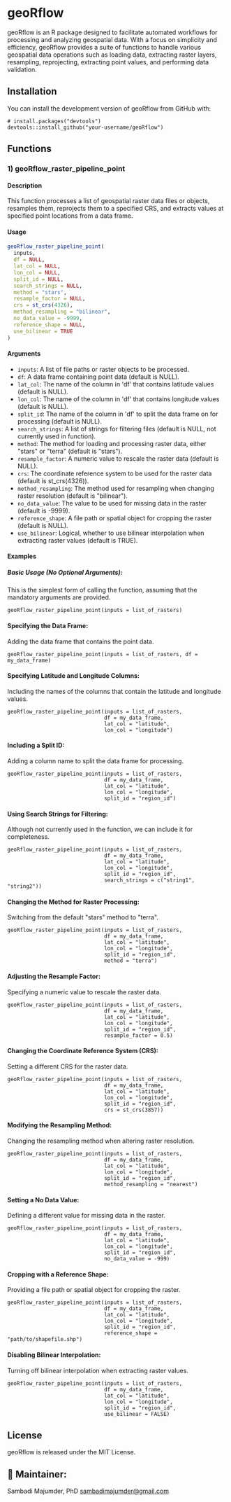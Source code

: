 # geoRflow
geoRflow is an R package designed to facilitate automated workflows for processing and analyzing geospatial data. With a focus on simplicity and efficiency, geoRflow provides a suite of functions to handle various geospatial data operations such as loading data, extracting raster layers, resampling, reprojecting, extracting point values, and performing data validation.

## Installation
You can install the development version of geoRflow from GitHub with:
```{r}
# install.packages("devtools")
devtools::install_github("your-username/geoRflow")
```

## Functions 

### 1) geoRflow_raster_pipeline_point

#### Description
This function processes a list of geospatial raster data files or objects, resamples them, reprojects them to a specified CRS, and extracts values at specified point locations from a data frame.

#### Usage
```r
geoRflow_raster_pipeline_point(
  inputs,
  df = NULL,
  lat_col = NULL,
  lon_col = NULL,
  split_id = NULL,
  search_strings = NULL,
  method = "stars",
  resample_factor = NULL,
  crs = st_crs(4326),
  method_resampling = "bilinear",
  no_data_value = -9999,
  reference_shape = NULL,
  use_bilinear = TRUE
)
```

#### Arguments
- `inputs`: A list of file paths or raster objects to be processed.
- `df`: A data frame containing point data (default is NULL).
- `lat_col`: The name of the column in 'df' that contains latitude values (default is NULL).
- `lon_col`: The name of the column in 'df' that contains longitude values (default is NULL).
- `split_id`: The name of the column in 'df' to split the data frame on for processing (default is NULL).
- `search_strings`: A list of strings for filtering files (default is NULL, not currently used in function).
- `method`: The method for loading and processing raster data, either "stars" or "terra" (default is "stars").
- `resample_factor`: A numeric value to rescale the raster data (default is NULL).
- `crs`: The coordinate reference system to be used for the raster data (default is st_crs(4326)).
- `method_resampling`: The method used for resampling when changing raster resolution (default is "bilinear").
- `no_data_value`: The value to be used for missing data in the raster (default is -9999).
- `reference_shape`: A file path or spatial object for cropping the raster (default is NULL).
- `use_bilinear`: Logical, whether to use bilinear interpolation when extracting raster values (default is TRUE).

#### Examples 
##### Basic Usage (No Optional Arguments):
This is the simplest form of calling the function, assuming that the mandatory arguments are provided. 

```{r}
geoRflow_raster_pipeline_point(inputs = list_of_rasters)
```

#### Specifying the Data Frame:
Adding the data frame that contains the point data.

```{r}
geoRflow_raster_pipeline_point(inputs = list_of_rasters, df = my_data_frame)
```
#### Specifying Latitude and Longitude Columns:
Including the names of the columns that contain the latitude and longitude values.

```{r}
geoRflow_raster_pipeline_point(inputs = list_of_rasters, 
                               df = my_data_frame, 
                               lat_col = "latitude", 
                               lon_col = "longitude")
```

#### Including a Split ID:
Adding a column name to split the data frame for processing.

```{r}
geoRflow_raster_pipeline_point(inputs = list_of_rasters, 
                               df = my_data_frame, 
                               lat_col = "latitude", 
                               lon_col = "longitude", 
                               split_id = "region_id")

```

#### Using Search Strings for Filtering:
Although not currently used in the function, we can include it for completeness.

```{r}
geoRflow_raster_pipeline_point(inputs = list_of_rasters, 
                               df = my_data_frame, 
                               lat_col = "latitude", 
                               lon_col = "longitude", 
                               split_id = "region_id", 
                               search_strings = c("string1", "string2"))

```

#### Changing the Method for Raster Processing:
Switching from the default "stars" method to "terra".

```{r}
geoRflow_raster_pipeline_point(inputs = list_of_rasters, 
                               df = my_data_frame, 
                               lat_col = "latitude", 
                               lon_col = "longitude", 
                               split_id = "region_id", 
                               method = "terra")

```
#### Adjusting the Resample Factor:
Specifying a numeric value to rescale the raster data.
```{r}
geoRflow_raster_pipeline_point(inputs = list_of_rasters, 
                               df = my_data_frame, 
                               lat_col = "latitude", 
                               lon_col = "longitude", 
                               split_id = "region_id", 
                               resample_factor = 0.5)

```
#### Changing the Coordinate Reference System (CRS):
Setting a different CRS for the raster data.

```{r}
geoRflow_raster_pipeline_point(inputs = list_of_rasters, 
                               df = my_data_frame, 
                               lat_col = "latitude", 
                               lon_col = "longitude", 
                               split_id = "region_id", 
                               crs = st_crs(3857))

```

#### Modifying the Resampling Method:
Changing the resampling method when altering raster resolution.

```{r}
geoRflow_raster_pipeline_point(inputs = list_of_rasters, 
                               df = my_data_frame, 
                               lat_col = "latitude", 
                               lon_col = "longitude", 
                               split_id = "region_id", 
                               method_resampling = "nearest")

```

#### Setting a No Data Value:
Defining a different value for missing data in the raster.

```{r}
geoRflow_raster_pipeline_point(inputs = list_of_rasters, 
                               df = my_data_frame, 
                               lat_col = "latitude", 
                               lon_col = "longitude", 
                               split_id = "region_id", 
                               no_data_value = -999)

```

#### Cropping with a Reference Shape:
Providing a file path or spatial object for cropping the raster.

```{r}
geoRflow_raster_pipeline_point(inputs = list_of_rasters, 
                               df = my_data_frame, 
                               lat_col = "latitude", 
                               lon_col = "longitude", 
                               split_id = "region_id", 
                               reference_shape = "path/to/shapefile.shp")

```

#### Disabling Bilinear Interpolation:
Turning off bilinear interpolation when extracting raster values.

```{r}
geoRflow_raster_pipeline_point(inputs = list_of_rasters, 
                               df = my_data_frame, 
                               lat_col = "latitude", 
                               lon_col = "longitude", 
                               split_id = "region_id", 
                               use_bilinear = FALSE) 

```

## License
geoRflow is released under the MIT License. 

## 👤 Maintainer: 

Sambadi Majumder, PhD
sambadimajumder@gmail.com

